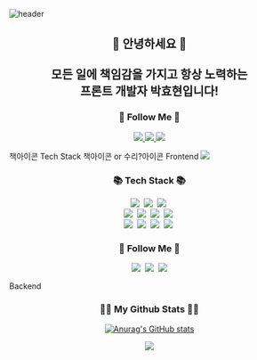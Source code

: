 ![header](https://capsule-render.vercel.app/api?type=waving&color=auto&height=300&section=header&text=Welcome%20I'm%20HyoHyun!&fontSize=60)

<h2 align="center">👋 안녕하세요 👋<br /><br />모든 일에 책임감을 가지고 항상 노력하는<br />프론트 개발자 박효현입니다!</h2>

<h3 align="center">🌈 Follow Me 🌈</h3>
<p align="center">
  <a href="mailto:doch2130@gmail.com">
    <img src="https://img.shields.io/badge/Gmail-d14836?style=flat-square&logo=Gmail&logoColor=white&link=doch2130@gmail.com"/>
  </a>
  <a href="https://nan491.tistory.com">
    <img src="https://img.shields.io/badge/Blog-11B48A?style=flat-square&logo=Vimeo&logoColor=white&link=https://nan491.tistory.com"/>
  </a>
  <a href="https://drive.google.com/file/d/1T9WIRafxVuE35Xuc6YrgS2_3bDPe_SMi/view?usp=drive_link">
    <img src="https://img.shields.io/badge/Blog-11B48A?style=flat-square&logo=Vimeo&logoColor=white&link=https://drive.google.com/file/d/1T9WIRafxVuE35Xuc6YrgS2_3bDPe_SMi/view?usp=drive_link"/>
  </a>
</p>


책아이콘 Tech Stack 책아이콘 or 수리?아이콘
Frontend
<img src="https://img.shields.io/badge/with%20a%20logo-grey?style=for-the-badge&logo=javascript">

<h3 align="center">📚 Tech Stack 📚</h3>
<p align="center">
  <img src="https://img.shields.io/badge/Java-007396?style=flat-square&logo=Java&logoColor=white"/></a>&nbsp
  <img src="https://img.shields.io/badge/Python-3766AB?style=flat-square&logo=Python&logoColor=white"/></a>&nbsp 
  <img src="https://img.shields.io/badge/Javascript-ffb13b?style=flat-square&logo=javascript&logoColor=white"/></a>&nbsp 
  <br>
  <img src="https://img.shields.io/badge/Spring-6DB33F?style=flat-square&logo=Spring&logoColor=white"/></a>&nbsp
  <img src="https://img.shields.io/badge/SpringBoot-6DB33F?style=flat-square&logo=SpringBoot&logoColor=white"/></a>&nbsp 
  <img src="https://img.shields.io/badge/Node.js-339933?style=flat-square&logo=Node.js&logoColor=white"/></a>&nbsp
  <img src="https://img.shields.io/badge/Express-000000?style=flat-square&logo=Express&logoColor=white"/></a>&nbsp
  <br>
  <img src="https://img.shields.io/badge/Mysql-E6B91E?style=flat-square&logo=MySql&logoColor=white"/></a>&nbsp 
  <img src="https://img.shields.io/badge/AWS-232F3E?style=flat-square&logo=AmazonAWS&logoColor=white"/></a>&nbsp 
  <img src="https://img.shields.io/badge/Docker-2496ED?style=flat-square&logo=Docker&logoColor=white"/></a>&nbsp 
  <img src="https://img.shields.io/badge/Jenkins-D24939?style=flat-square&logo=Jenkins&logoColor=white"/></a>&nbsp 
</p>

<h3 align="center">🌈 Follow Me 🌈</h3>
<p align="center">
  <a href="https://velog.io/@hyeinisfree"><img src="https://img.shields.io/badge/Tech%20Blog-11B48A?style=flat-square&logo=Vimeo&logoColor=white&link=https://velog.io/@hyeinisfree"/></a>&nbsp
  <a href="https://www.instagram.com/dev.dobby/"><img src="https://img.shields.io/badge/Instagram-E4405F?style=flat-square&logo=Instagram&logoColor=white&link=https://www.instagram.com/hye_inisfree/"/></a>&nbsp
  <a href="mailto:kimhyein7110@gmail.com"><img src="https://img.shields.io/badge/Gmail-d14836?style=flat-square&logo=Gmail&logoColor=white&link=kimhyein7110@gmail.com"/></a>
</p>

Backend

<h3 align="center">👩‍💻 My Github Stats 👩‍💻</h3>
<div align="center">

[![Anurag's GitHub stats](https://github-readme-stats.vercel.app/api?username=doch2130&hide_title=true&show_icons=true&include_all_commits=true&disable_animations=true&theme=vue)](https://github.com/anuraghazra/github-readme-stats)
</div>

<p align="center">
  <a href="https://hits.seeyoufarm.com"><img src="https://hits.seeyoufarm.com/api/count/incr/badge.svg?url=https%3A%2F%2Fgithub.com%2Fhyeinisfree&count_bg=%2341B883&title_bg=%23CDC2C2&icon=github.svg&icon_color=%23E7E7E7&title=hits&edge_flat=false"/></a>
</p>